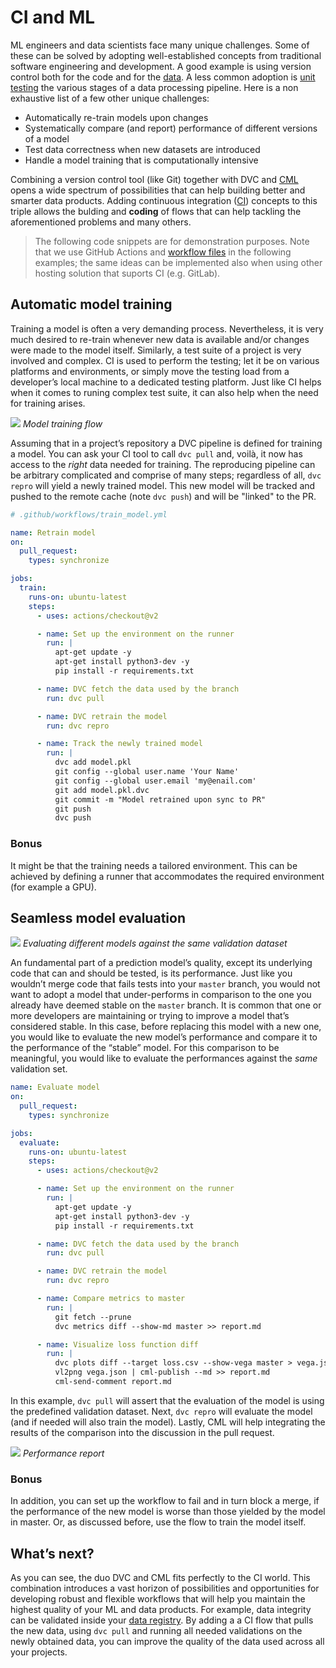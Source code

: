# CI and ML

ML engineers and data scientists face many unique challenges. Some of these can
be solved by adopting well-established concepts from traditional software
engineering and development. A good example is using version control both for
the code and for the [data](/doc/use-cases/versioning-data-and-model-files). A
less common adoption is
[unit testing](https://en.wikipedia.org/wiki/Software_testing#Testing_levels)
the various stages of a data processing pipeline. Here is a non exhaustive list
of a few other unique challenges:

- Automatically re-train models upon changes
- Systematically compare (and report) performance of different versions of a
  model
- Test data correctness when new datasets are introduced
- Handle a model training that is computationally intensive

Combining a version control tool (like Git) together with DVC and
[CML](http://www.cml.dev) opens a wide spectrum of possibilities that can help
building better and smarter data products. Adding continuous integration
([CI](https://en.wikipedia.org/wiki/Continuous_integration)) concepts to this
triple allows the bulding and **coding** of flows that can help tackling the
aforementioned problems and many others.

> The following code snippets are for demonstration purposes. Note that we use
> GitHub Actions and
> [workflow files](https://docs.github.com/en/actions/configuring-and-managing-workflows/configuring-a-workflow#creating-a-workflow-file)
> in the following examples; the same ideas can be implemented also when using
> other hosting solution that suports CI (e.g. GitLab).

## Automatic model training

Training a model is often a very demanding process. Nevertheless, it is very
much desired to re-train whenever new data is available and/or changes were made
to the model itself. Similarly, a test suite of a project is very involved and
complex. CI is used to perform the testing; let it be on various platforms and
environments, or simply move the testing load from a developer’s local machine
to a dedicated testing platform. Just like CI helps when it comes to runing
complex test suite, it can also help when the need for training arises.

![](/img/ci_for_ml_retrain_model.jpg) _Model training flow_

Assuming that in a project’s repository a DVC pipeline is defined for training a
model. You can ask your CI tool to call `dvc pull` and, voilà, it now has access
to the _right_ data needed for training. The reproducing pipeline can be
arbitrary complicated and comprise of many steps; regardless of all, `dvc repro`
will yield a newly trained model. This new model will be tracked and pushed to
the remote cache (note `dvc push`) and will be "linked" to the PR.

```yml
# .github/workflows/train_model.yml

name: Retrain model
on:
  pull_request:
    types: synchronize

jobs:
  train:
    runs-on: ubuntu-latest
    steps:
      - uses: actions/checkout@v2

      - name: Set up the environment on the runner
        run: |
          apt-get update -y
          apt-get install python3-dev -y
          pip install -r requirements.txt

      - name: DVC fetch the data used by the branch
        run: dvc pull

      - name: DVC retrain the model
        run: dvc repro

      - name: Track the newly trained model
        run: |
          dvc add model.pkl
          git config --global user.name 'Your Name'
          git config --global user.email 'my@enail.com'
          git add model.pkl.dvc
          git commit -m "Model retrained upon sync to PR"
          git push
          dvc push
```

### Bonus

It might be that the training needs a tailored environment. This can be achieved
by defining a runner that accommodates the required environment (for example a
GPU).

## Seamless model evaluation

![](/img/ci_for_ml_evaluate_models.jpg) _Evaluating different models against the
same validation dataset_

An fundamental part of a prediction model’s quality, except its underlying code
that can and should be tested, is its performance. Just like you wouldn’t merge
code that fails tests into your `master` branch, you would not want to adopt a
model that under-performs in comparison to the one you already have deemed
stable on the `master` branch. It is common that one or more developers are
maintaining or trying to improve a model that’s considered stable. In this case,
before replacing this model with a new one, you would like to evaluate the new
model’s performance and compare it to the performance of the “stable” model. For
this comparison to be meaningful, you would like to evaluate the performances
against the _same_ validation set.

```yml
name: Evaluate model
on:
  pull_request:
    types: synchronize

jobs:
  evaluate:
    runs-on: ubuntu-latest
    steps:
      - uses: actions/checkout@v2

      - name: Set up the environment on the runner
        run: |
          apt-get update -y
          apt-get install python3-dev -y
          pip install -r requirements.txt

      - name: DVC fetch the data used by the branch
        run: dvc pull

      - name: DVC retrain the model
        run: dvc repro

      - name: Compare metrics to master
        run: |
          git fetch --prune
          dvc metrics diff --show-md master >> report.md

      - name: Visualize loss function diff
        run: |
          dvc plots diff --target loss.csv --show-vega master > vega.json
          vl2png vega.json | cml-publish --md >> report.md
          cml-send-comment report.md
```

In this example, `dvc pull` will assert that the evaluation of the model is
using the predefined validation dataset. Next, `dvc repro` will evaluate the
model (and if needed will also train the model). Lastly, CML will help
integrating the results of the comparison into the discussion in the pull
request.

![](/img/ci_for_ml_long_report.png) _Performance report_

### Bonus

In addition, you can set up the workflow to fail and in turn block a merge, if
the performance of the new model is worse than those yielded by the model in
master. Or, as discussed before, use the flow to train the model itself.

## What’s next?

As you can see, the duo DVC and CML fits perfectly to the CI world. This
combination introduces a vast horizon of possibilities and opportunities for
developing robust and flexible workflows that will help you maintain the highest
quality of your ML and data products. For example, data integrity can be
validated inside your [data registry](/doc/use-cases/data-registries). By adding
a a CI flow that pulls the new data, using `dvc pull` and running all needed
validations on the newly obtained data, you can improve the quality of the data
used across all your projects.

